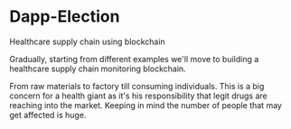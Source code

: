 # Dapp-Election
Healthcare supply chain using blockchain


Gradually, starting from different examples we'll move to building a healthcare supply chain monitoring blockchain.

From raw materials to factory till consuming individuals. This is a big concern for a health giant as it's his responsibility that legit drugs are reaching into the market. Keeping in mind the number of people that may get affected is huge.
